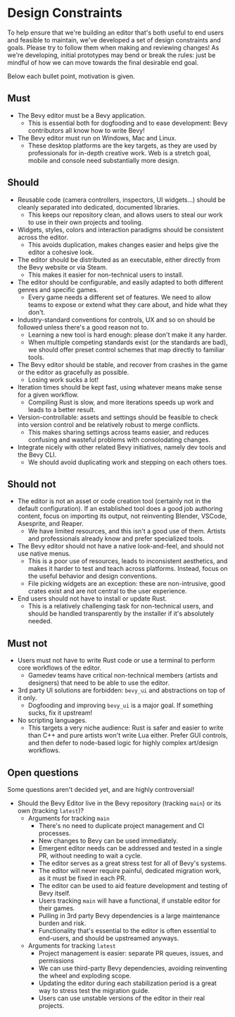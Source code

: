 # Design Constraints

To help ensure that we're building an editor that's both useful to end users and feasible to maintain,
we've developed a set of design constraints and goals. Please try to follow them when making and reviewing changes!
As we're developing, initial prototypes may bend or break the rules: just be mindful of how we can move towards the final desirable end goal.

Below each bullet point, motivation is given.

## Must

- The Bevy editor must be a Bevy application.
  - This is essential both for dogfooding and to ease development: Bevy contributors all know how to write Bevy!
- The Bevy editor must run on Windows, Mac and Linux.
  - These desktop platforms are the key targets, as they are used by professionals for in-depth creative work. Web is a stretch goal, mobile and console need substantially more design.

## Should

- Reusable code (camera controllers, inspectors, UI widgets...) should be cleanly separated into dedicated, documented libraries.
  - This keeps our repository clean, and allows users to steal our work to use in their own projects and tooling.
- Widgets, styles, colors and interaction paradigms should be consistent across the editor.
  - This avoids duplication, makes changes easier and helps give the editor a cohesive look.
- The editor should be distributed as an executable, either directly from the Bevy website or via Steam.
  - This makes it easier for non-technical users to install.
- The editor should be configurable, and easily adapted to both different genres and specific games.
  - Every game needs a different set of features. We need to allow teams to expose or extend what they care about, and hide what they don't.
- Industry-standard conventions for controls, UX and so on should be followed unless there's a good reason not to.
  - Learning a new tool is hard enough: please don't make it any harder.
  - When multiple competing standards exist (or the standards are bad), we should offer preset control schemes that map directly to familiar tools.
- The Bevy editor should be stable, and recover from crashes in the game or the editor as gracefully as possible.
  - Losing work sucks a lot!
- Iteration times should be kept fast, using whatever means make sense for a given workflow.
  - Compiling Rust is slow, and more iterations speeds up work and leads to a better result.
- Version-controllable: assets and settings should be feasible to check into version control and be relatively robust to merge conflicts.
  - This makes sharing settings across teams easier, and reduces confusing and wasteful problems with consolodating changes.
- Integrate nicely with other related Bevy initiatives, namely dev tools and the Bevy CLI.
  - We should avoid duplicating work and stepping on each others toes.

## Should not

- The editor is not an asset or code creation tool (certainly not in the default configuration). If an established tool does a good job authoring content, focus on importing its output, not reinventing Blender, VSCode, Asesprite, and Reaper.  
  - We have limited resources, and this isn't a good use of them. Artists and professionals already know and prefer specialized tools.
- The Bevy editor should not have a native look-and-feel, and should not use native menus.
  - This is a poor use of resources, leads to inconsistent aesthetics, and makes it harder to test and teach across platforms. Instead, focus on the useful behavior and design conventions.
  - File picking widgets are an exception: these are non-intrusive, good crates exist and are not central to the user experience.
- End users should not have to install or update Rust.
  - This is a relatively challenging task for non-technical users, and should be handled transparently by the installer if it's absolutely needed.

## Must not

- Users must not have to write Rust code or use a terminal to perform core workflows of the editor.
  - Gamedev teams have critical non-technical members (artists and designers) that need to be able to use the editor.
- 3rd party UI solutions are forbidden: `bevy_ui` and abstractions on top of it only.
  - Dogfooding and improving `bevy_ui` is a major goal. If something sucks, fix it upstream!
- No scripting languages.
  - This targets a very niche audience: Rust is safer and easier to write than C++ and pure artists won't write Lua either. Prefer GUI controls, and then defer to node-based logic for highly complex art/design workflows.

## Open questions

Some questions aren't decided yet, and are highly controversial!

- Should the Bevy Editor live in the Bevy repository (tracking `main`) or its own (tracking `latest`)?
  - Arguments for tracking `main`
    - There's no need to duplicate project management and CI processes.
    - New changes to Bevy can be used immediately.
    - Emergent editor needs can be addressed and tested in a single PR, without needing to wait a cycle.
    - The editor serves as a great stress test for all of Bevy's systems.
    - The editor will never require painful, dedicated migration work, as it must be fixed in each PR.
    - The editor can be used to aid feature development and testing of Bevy itself.
    - Users tracking `main` will have a functional, if unstable editor for their games.
    - Pulling in 3rd party Bevy dependencies is a large maintenance burden and risk.
    - Functionality that's essential to the editor is often essential to end-users, and should be upstreamed anyways.
  - Arguments for tracking `latest`
    - Project management is easier: separate PR queues, issues, and permissions
    - We can use third-party Bevy dependencies, avoiding reinventing the wheel and exploding scope.
    - Updating the editor during each stabilization period is a great way to stress test the migration guide.
    - Users can use unstable versions of the editor in their real projects.
